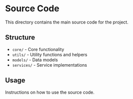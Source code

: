 # Source Code

This directory contains the main source code for the project.

## Structure

- `core/` - Core functionality
- `utils/` - Utility functions and helpers
- `models/` - Data models
- `services/` - Service implementations

## Usage

Instructions on how to use the source code.
